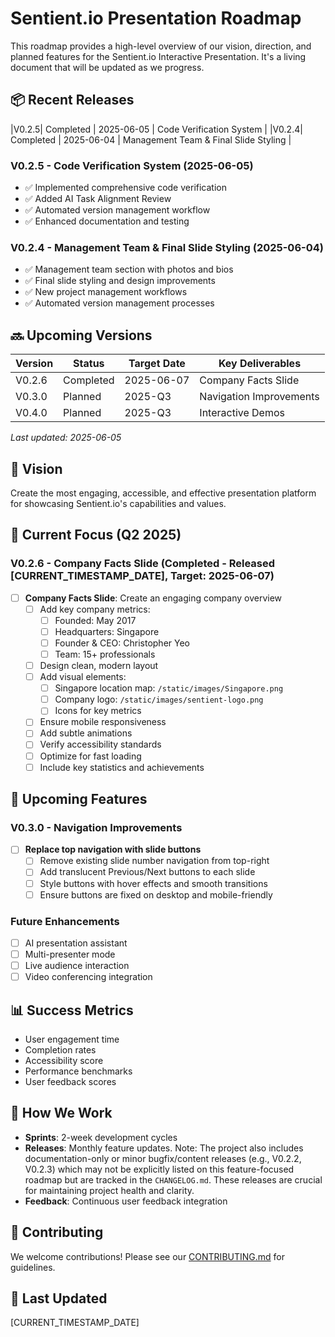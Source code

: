 # Sentient.io Presentation Roadmap

This roadmap provides a high-level overview of our vision, direction, and planned features for the Sentient.io Interactive Presentation. It's a living document that will be updated as we progress.

## 📦 Recent Releases
|V0.2.5| Completed | 2025-06-05 | Code Verification System             |
|V0.2.4| Completed | 2025-06-04 | Management Team & Final Slide Styling |

### V0.2.5 - Code Verification System (2025-06-05)
- ✅ Implemented comprehensive code verification
- ✅ Added AI Task Alignment Review
- ✅ Automated version management workflow
- ✅ Enhanced documentation and testing

### V0.2.4 - Management Team & Final Slide Styling (2025-06-04)
- ✅ Management team section with photos and bios
- ✅ Final slide styling and design improvements
- ✅ New project management workflows
- ✅ Automated version management processes

## 🔜 Upcoming Versions

| Version | Status      | Target Date | Key Deliverables                     |
|---------|-------------|-------------|-------------------------------------|
| V0.2.6  | Completed   | 2025-06-07  | Company Facts Slide                 |
| V0.3.0  | Planned     | 2025-Q3     | Navigation Improvements             |
| V0.4.0  | Planned     | 2025-Q3     | Interactive Demos                   |

*Last updated: 2025-06-05*

## 🎯 Vision
Create the most engaging, accessible, and effective presentation platform for showcasing Sentient.io's capabilities and values.

## 🚀 Current Focus (Q2 2025)

### V0.2.6 - Company Facts Slide (Completed - Released [CURRENT_TIMESTAMP_DATE], Target: 2025-06-07)
- [ ] **Company Facts Slide**: Create an engaging company overview
  - [ ] Add key company metrics:
    - [ ] Founded: May 2017
    - [ ] Headquarters: Singapore
    - [ ] Founder & CEO: Christopher Yeo
    - [ ] Team: 15+ professionals
  - [ ] Design clean, modern layout
  - [ ] Add visual elements:
    - [ ] Singapore location map: `/static/images/Singapore.png`
    - [ ] Company logo: `/static/images/sentient-logo.png`
    - [ ] Icons for key metrics
  - [ ] Ensure mobile responsiveness
  - [ ] Add subtle animations
  - [ ] Verify accessibility standards
  - [ ] Optimize for fast loading
  - [ ] Include key statistics and achievements

## 📅 Upcoming Features

### V0.3.0 - Navigation Improvements
- [ ] **Replace top navigation with slide buttons**
  - [ ] Remove existing slide number navigation from top-right
  - [ ] Add translucent Previous/Next buttons to each slide
  - [ ] Style buttons with hover effects and smooth transitions
  - [ ] Ensure buttons are fixed on desktop and mobile-friendly

### Future Enhancements
- [ ] AI presentation assistant
- [ ] Multi-presenter mode
- [ ] Live audience interaction
- [ ] Video conferencing integration

## 📊 Success Metrics
- User engagement time
- Completion rates
- Accessibility score
- Performance benchmarks
- User feedback scores

## 📝 How We Work
- **Sprints**: 2-week development cycles
- **Releases**: Monthly feature updates. Note: The project also includes documentation-only or minor bugfix/content releases (e.g., V0.2.2, V0.2.3) which may not be explicitly listed on this feature-focused roadmap but are tracked in the `CHANGELOG.md`. These releases are crucial for maintaining project health and clarity.
- **Feedback**: Continuous user feedback integration

## 🤝 Contributing
We welcome contributions! Please see our [CONTRIBUTING.md](CONTRIBUTING.md) for guidelines.

## 📅 Last Updated
[CURRENT_TIMESTAMP_DATE]
